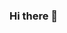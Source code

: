 ### Hi there 👋

<!--
**kaua-araujo/kaua-araujo** is a ✨ _special_ ✨ repository because its `README.md` (this file) appears on your GitHub profile.

Here are some ideas to get you started:

## Ferramentas e Tecnologias
<i class="devicon-html5-plain-wordmark colored"></i>
<img src="https://cdn.jsdelivr.net/gh/devicons/devicon/icons/php/php-plain.svg" />
<img src="https://cdn.jsdelivr.net/gh/devicons/devicon/icons/laravel/laravel-plain-wordmark.svg" />
          

